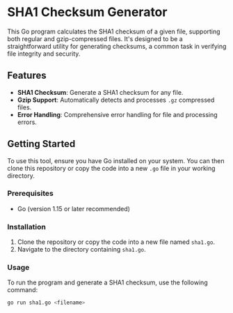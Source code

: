 # SHA1 Checksum Generator

This Go program calculates the SHA1 checksum of a given file, supporting both regular and gzip-compressed files. It's designed to be a straightforward utility for generating checksums, a common task in verifying file integrity and security.

## Features

- **SHA1 Checksum**: Generate a SHA1 checksum for any file.
- **Gzip Support**: Automatically detects and processes `.gz` compressed files.
- **Error Handling**: Comprehensive error handling for file and processing errors.

## Getting Started

To use this tool, ensure you have Go installed on your system. You can then clone this repository or copy the code into a new `.go` file in your working directory.

### Prerequisites

- Go (version 1.15 or later recommended)

### Installation

1. Clone the repository or copy the code into a new file named `sha1.go`.
2. Navigate to the directory containing `sha1.go`.

### Usage

To run the program and generate a SHA1 checksum, use the following command:

```bash
go run sha1.go <filename>
